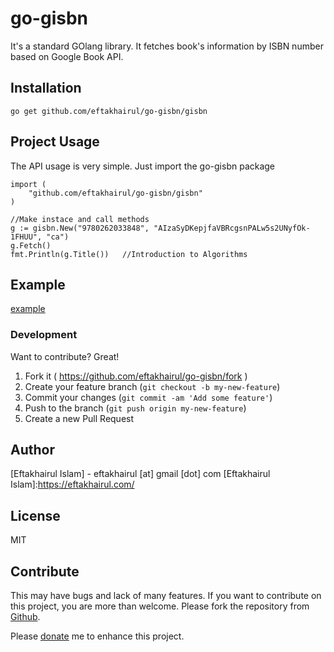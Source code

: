 # go-gisbn
It's a standard GOlang library. It fetches book's information by ISBN number based on Google Book API.

Installation
-------------
	go get github.com/eftakhairul/go-gisbn/gisbn

Project Usage
-------------
The API usage is very simple. Just import the go-gisbn package

	import (
		"github.com/eftakhairul/go-gisbn/gisbn"
	)

	//Make instace and call methods
	g := gisbn.New("9780262033848", "AIzaSyDKepjfaVBRcgsnPALw5s2UNyfOk-1FHUU", "ca")
	g.Fetch()
	fmt.Println(g.Title())   //Introduction to Algorithms


Example
-------------	
[example](https://github.com/eftakhairul/go-gisbn/tree/master/example)

### Development

Want to contribute? Great!

1. Fork it ( https://github.com/eftakhairul/go-gisbn/fork )
2. Create your feature branch (`git checkout -b my-new-feature`)
3. Commit your changes (`git commit -am 'Add some feature'`)
4. Push to the branch (`git push origin my-new-feature`)
5. Create a new Pull Request


Author
-----------
[Eftakhairul Islam] - eftakhairul [at] gmail [dot] com
[Eftakhairul Islam]:https://eftakhairul.com/


License
-------
MIT


Contribute
----------

This may have bugs and lack of many features. If you want to contribute on this project, you are more than welcome. Please fork the repository from [Github](https://github.com/eftakhairul/go-gisbn).

Please [donate](https://www.paypal.com/cgi-bin/webscr?cmd=_donations&business=eftakhairul%40gmail%2ecom&lc=CA&item_name=Eftakhairul%20world&item_number=web_product&currency_code=CAD&bn=PP%2dDonationsBF%3abtn_donateCC_LG%2egif%3aNonHosted) me to enhance this project.